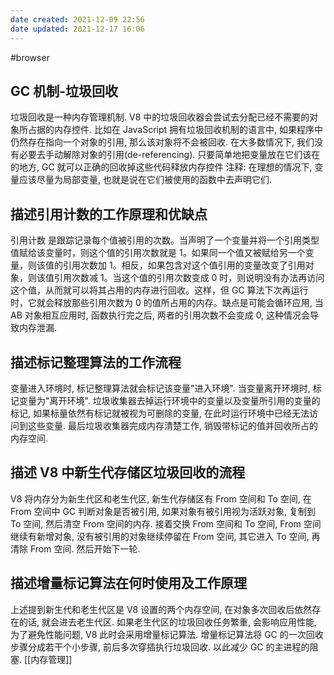 ```yaml
---
date created: 2021-12-09 22:56
date updated: 2021-12-17 16:06
---
```


#browser

## GC 机制-垃圾回收

垃圾回收是一种内存管理机制. V8 中的垃圾回收器会尝试去分配已经不需要的对象所占据的内存控件. 比如在 JavaScript 拥有垃圾回收机制的语言中, 如果程序中仍然存在指向一个对象的引用, 那么该对象将不会被回收.
在大多数情况下, 我们没有必要去手动解除对象的引用(de-referencing). 只要简单地把变量放在它们该在的地方, GC 就可以正确的回收掉这些代码释放内存控件
注释: 在理想的情况下, 变量应该尽量为局部变量, 也就是说在它们被使用的函数中去声明它们.

## 描述引用计数的工作原理和优缺点

引用计数 是跟踪记录每个值被引用的次数。当声明了一个变量并将一个引用类型值赋给该变量时，则这个值的引用次数就是 1。如果同一个值又被赋给另一个变量，则该值的引用次数加 1。相反，如果包含对这个值引用的变量改变了引用对象，则该值引用次数减 1。当这个值的引用次数变成 0 时，则说明没有办法再访问这个值，从而就可以将其占用的内存进行回收。这样，但 GC 算法下次再运行时，它就会释放那些引用次数为 0 的值所占用的内存。缺点是可能会循环应用, 当 AB 对象相互应用时, 函数执行完之后, 两者的引用次数不会变成 0, 这种情况会导致内存泄漏.

## 描述标记整理算法的工作流程

变量进入环境时, 标记整理算法就会标记该变量"进入环境". 当变量离开环境时, 标记变量为"离开环境". 垃圾收集器去掉运行环境中的变量以及变量所引用的变量的标记, 如果标量依然有标记就被视为可删除的变量, 在此时运行环境中已经无法访问到这些变量. 最后垃圾收集器完成内存清楚工作, 销毁带标记的值并回收所占的内存空间.

## 描述 V8 中新生代存储区垃圾回收的流程

V8 将内存分为新生代区和老生代区, 新生代存储区有 From 空间和 To 空间, 在 From 空间中 GC 判断对象是否被引用, 如果对象有被引用视为活跃对象, 复制到 To 空间, 然后清空 From 空间的内存. 接着交换 From 空间和 To 空间, From 空间继续有新增对象, 没有被引用的对象继续停留在 From 空间, 其它进入 To 空间, 再清除 From 空间. 然后开始下一轮.

## 描述增量标记算法在何时使用及工作原理

上述提到新生代和老生代区是 V8 设置的两个内存空间, 在对象多次回收后依然存在的话, 就会进去老生代区. 如果老生代区的垃圾回收任务繁重, 会影响应用性能, 为了避免性能问题, V8 此时会采用增量标记算法. 增量标记算法将 GC 的一次回收步骤分成若干个小步骤, 前后多次穿插执行垃圾回收. 以此减少 GC 的主进程的阻塞.
[[内存管理]]
